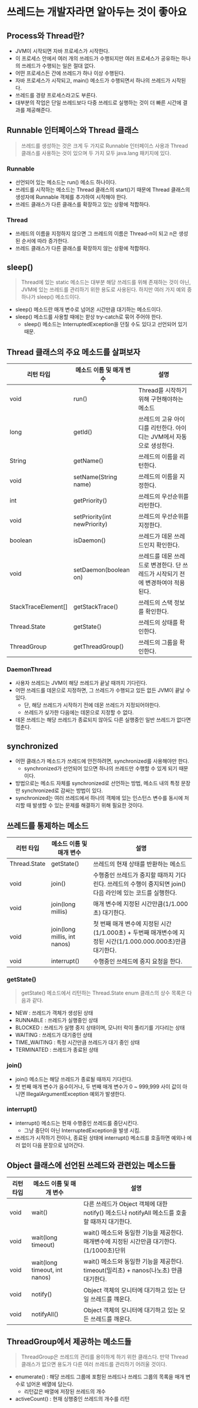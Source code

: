 # 쓰레드는 개발자라면 알아두는 것이 좋아요

## Process와 Thread란?
- JVM이 시작되면 자바 프로세스가 시작한다.
- 이 프로세스 안에서 여러 개의 쓰레드가 수행되지만 여러 프로세스가 공유하는 하나의 쓰레드가 수행되는 일은 절대 없다.
- 어떤 프로세스든 간에 쓰레드가 하나 이상 수행된다.
- 자바 프로세스가 시작되고, main() 메소드가 수행되면서 하나의 쓰레드가 시작된다.
- 쓰레드를 경량 프로세스라고도 부른다.
- 대부분의 작업은 단일 쓰레드보다 다중 쓰레드로 실행하는 것이 더 빠른 시간에 결과를 제공해준다.

## Runnable 인터페이스와 Thread 클래스
> 쓰레드를 생성하는 것은 크게 두 가지로 Runnable 인터페이스 사용과 Thread 클래스를 사용하는 것이 있으며 두 가지 모두 java.lang 패키지에 있다.

### Runnable
- 선언되어 있는 메소드는 run() 메소드 하나이다.
- 쓰레드를 시작하는 메소드는 Thread 클래스의 start()기 때문에 Thread 클래스의 생성자에 Runnable 객체를 추가하여 시작해야 한다.
- 쓰레드 클래스가 다른 클래스를 확장하고 있는 상황에 적합하다.

### Thread
- 쓰레드의 이름을 지정하지 않으면 그 쓰레드의 이름은 Thread-n이 되고 n은 생성된 순서에 따라 증가한다.
- 쓰레드 클래스가 다른 클래스를 확장하지 않는 상황에 적합하다.

## sleep()
> Thread에 있는 static 메소드는 대부분 해당 쓰레드를 위해 존재하는 것이 아닌, JVM에 있는 쓰레드를 관리하기 위한 용도로 사용된다. 하지만 여러 가지 예외 중 하나가 sleep()
> 메소드이다.
- sleep() 메소드란 매개 변수로 넘어온 시간만큼 대기하는 메소드이다.
- sleep() 메소드를 사용할 때에는 핟상 try-catch로 묶어 주어야 한다.
  - sleep() 메소드는 InterruptedException을 던질 수도 있다고 선언되어 있기 때문.

## Thread 클래스의 주요 메소드를 살펴보자
| 리턴 타입               | 메소드 이름 및 매개 변수               | 설명                                            |
|---------------------|------------------------------|-----------------------------------------------|
| void                | run()                        | Thread를 시작하기 위해 구현해야하는 메소드                    |
| long                | getId()                      | 쓰레드의 고유 아이디를 리턴한다. 아이디는 JVM에서 자동으로 생성한다.      |
| String              | getName()                    | 쓰레드의 이름을 리턴한다.                                |
| void                | setName(String name)         | 쓰레드의 이름을 지정한다.                                |
| int                 | getPriority()                | 쓰레드의 우선순위를 리턴한다.                              |
| void                | setPriority(int newPriority) | 쓰레드의 우선순위를 지정한다.                              |
| boolean             | isDaemon()                   | 쓰레드가 데몬 쓰레드인지 확인한다.                           |
| void                | setDaemon(boolean on)        | 쓰레드를 데몬 쓰레드로 변경한다. 단 쓰레드가 시작되기 전에 변경하여야 적용된다. |
| StackTraceElement[] | getStackTrace()              | 쓰레드의 스택 정보를 확인한다.                             |
| Thread.State        | getState()                   | 쓰레드의 상태를 확인한다.                                |
| ThreadGroup         | getThreadGroup()             | 쓰레드의 그룹을 확인한다.                                | 

### DaemonThread
- 사용자 쓰레드는 JVM이 해당 쓰레드가 끝날 때까지 기다린다.
- 어떤 쓰레드를 데몬으로 지정하면, 그 쓰레드가 수행되고 있든 없든 JVM이 끝날 수 있다.
  - 단, 해당 쓰레드가 시작하기 전에 데몬 쓰레드가 지정되어야한다.
  - 쓰레드가 싲가한 다음에는 데몬으로 지정할 수 없다.
- 데몬 쓰레드는 해당 쓰레드가 종료되지 않아도 다른 실행중인 일반 쓰레드가 없다면 멈춘다.

## synchronized
- 어떤 클래스가 메소드가 쓰레드에 안전하려면, synchronized를 사용해야만 한다.
    - synchronized가 선언되어 있으면 하나의 쓰레드만 수행할 수 있게 되기 때문이다.
- 방법으로는 메소드 자체를 synchronized로 선언하는 방법, 메소드 내의 특정 문장만 synchronized로 감싸는 방법이 있다.
- synchronized는 여러 쓰레드에서 하나의 객체에 있는 인스턴스 변수를 동시에 처리할 때 발생할 수 있는 문제를 해결하기 위해 필요한 것이다. 
 
## 쓰레드를 통제하는 메소드
| 리턴 타입        | 메소드 이름 및 매개 변수               | 설명                                                                         |
|--------------|------------------------------|----------------------------------------------------------------------------|
| Thread.State | getState()                   | 쓰레드의 현재 상태를 반환하는 메소드                                                       |
| void         | join()                       | 수행중인 쓰레드가 중지할 때까지 기다린다. 쓰레드의 수행이 중지되면 join() 다음 라인에 있는 코드를 실행한다.           |
| void         | join(long millis)            | 매개 변수에 지정된 시간만큼(1/1.000초) 대기한다.                                            |
| void         | join(long millis, int nanos) | 첫 번째 매개 변수에 지정된 시간 (1/1.000초) + 두번째 매개변수에 지정된 시간(1/1.000.000.000초)만큼 대기한다. |
| void         | interrupt()                  | 수행중인 쓰레드에 중지 요청을 한다.

### getState()
> getState() 메소드에서 리턴하는 Thread.State enum 클래스의 상수 목록은 다음과 같다.
- NEW : 쓰레드가 객체가 생성된 상태 
- RUNNABLE : 쓰레드가 실행중인 상태
- BLOCKED : 쓰레드가 실행 중지 상태이며, 모니터 락이 풀리기를 기다리는 상태
- WAITING : 쓰레드가 대기중인 상태
- TIME_WAITING : 특정 시간만큼 쓰레드가 대기 중인 상태
- TERMINATED : 쓰레드가 종료된 상태

### join()
- join() 메소드는 해당 쓰레드가 종료될 때까지 기다린다.
- 첫 번째 매개 변수가 음수이거나, 두 번째 매개 변수가 0 ~ 999,999 사이 값이 아니면 IllegalArgumentException 예외가 발생한다.

### interrupt()
- interrupt() 메소드는 현재 수행중인 쓰레드를 중단시킨다.
  - 그냥 중단이 아닌 InterruptedException을 발생 시킴.
- 쓰레드가 시작하기 전이나, 종료된 상태에 interrupt() 메소드를 호출하면 예외나 에러 없이 다음 문장으로 넘어간다.

## Object 클래스에 선언된 쓰레드와 관련있는 메소드들

| 리턴 타입 | 메소드 이름 및 매개 변수                | 설명                                                               |
|-------|-------------------------------|------------------------------------------------------------------|
| void  | wait()                        | 다른 쓰레드가 Object 객체에 대한 notify() 메소드나 notifyAll 메소드를 호출할 때까지 대기한다. |
| void  | wait(long timeout)            | wait() 메소드와 동일한 기능을 제공한다. 매개변수에 지정된 시간만큼 대기한다.(1/1000초)단위        |
| void  | wait(long timeout, int nanos) | wait() 메소드와 동일한 기능을 제공한다. timeout(밀리초) + nanos(나노초) 만큼 대기한다.     |
| void  | notify()                      | Object 객체의 모니터에 대기하고 있는 단일 쓰레드를 꺠운다.                             |
| void  | notifyAll()                   | Object 객체의 모니터에 대기하고 있는 모든 쓰레드를 깨운다.  

## ThreadGroup에서 제공하는 메소드들
> ThreadGroup은 쓰레드의 관리를 용이하게 하기 위한 클래스다. 만약 Thread 클래스가 없으면 용도가 다른 여러 쓰레드를 관리하기 어려울 것이다.
- enumerate() : 해당 쓰레드 그룹에 포함된 쓰레드나 쓰레드 그룹의 목록을 매개 변수로 넘어온 배열에 담는다.
  - 리턴값은 배열에 저장된 쓰레드의 개수
- activeCount() : 현재 싱행중인 쓰레드의 개수를 리턴 
